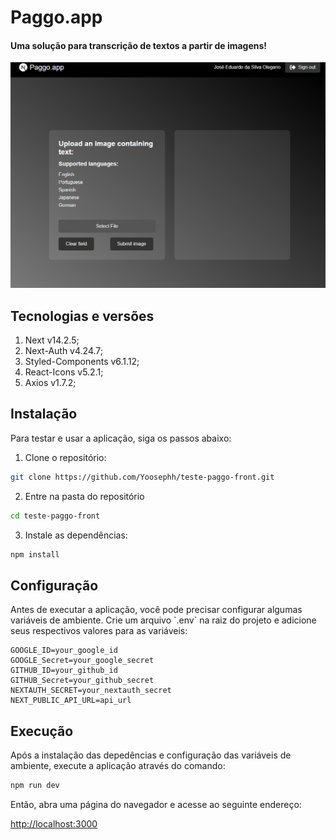 <p>
<h1>Paggo.app</h1>
<h4>Uma solução para transcrição de textos a partir de imagens!</h4>
<img src="./paggo app.png" alt="App preview"/> 
</p>

## Tecnologias e versões
1. Next v14.2.5;
2. Next-Auth v4.24.7;
1. Styled-Components v6.1.12;
1. React-Icons v5.2.1;
1. Axios v1.7.2;

## Instalação

Para testar e usar a aplicação, siga os passos abaixo:

1. Clone o repositório:
```bash
git clone https://github.com/Yoosephh/teste-paggo-front.git
```
2. Entre na pasta do repositório

```bash
cd teste-paggo-front
```

3. Instale as dependências:
```bash
npm install
```


## Configuração

<p>Antes de executar a aplicação, você pode precisar configurar algumas variáveis de ambiente. Crie um arquivo `.env` na raiz do projeto e adicione seus respectivos valores para as variáveis:</p>

```env
GOOGLE_ID=your_google_id
GOOGLE_Secret=your_google_secret
GITHUB_ID=your_github_id
GITHUB_Secret=your_github_secret
NEXTAUTH_SECRET=your_nextauth_secret
NEXT_PUBLIC_API_URL=api_url
```

## Execução
<p>Após a instalação das depedências e configuração das variáveis de ambiente, execute a aplicação através do comando:</p>

```bash
npm run dev
```

<p>Então, abra uma página do navegador e acesse ao seguinte endereço: </p>
<a href="http://localhost:3000">http://localhost:3000</a>
